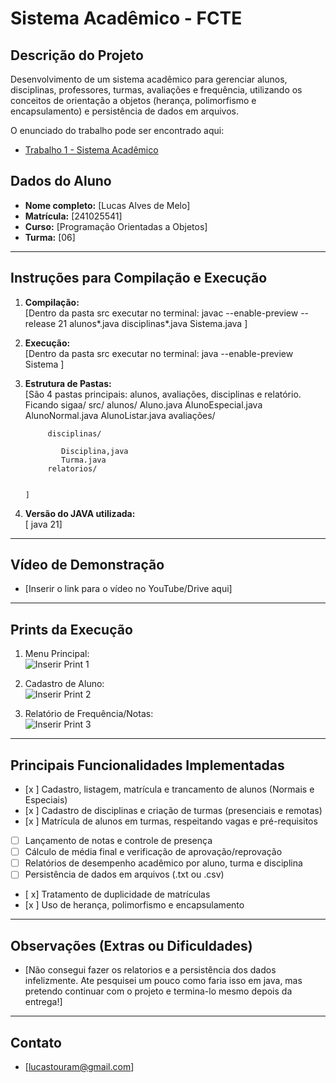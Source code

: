 # Sistema Acadêmico - FCTE

## Descrição do Projeto

Desenvolvimento de um sistema acadêmico para gerenciar alunos, disciplinas, professores, turmas, avaliações e frequência, utilizando os conceitos de orientação a objetos (herança, polimorfismo e encapsulamento) e persistência de dados em arquivos.

O enunciado do trabalho pode ser encontrado aqui:
- [Trabalho 1 - Sistema Acadêmico](https://github.com/lboaventura25/OO-T06_2025.1_UnB_FCTE/blob/main/trabalhos/ep1/README.md)

## Dados do Aluno

- **Nome completo:** [Lucas Alves de Melo]
- **Matrícula:** [241025541]
- **Curso:** [Programação Orientadas a Objetos]
- **Turma:** [06]

---

## Instruções para Compilação e Execução

1. **Compilação:**  
   [Dentro da pasta src executar no terminal: javac --enable-preview --release 21 alunos\*.java disciplinas\*.java Sistema.java
]

2. **Execução:**  
   [Dentro da pasta src executar no terminal: java --enable-preview Sistema
]

3. **Estrutura de Pastas:**  
   [São 4 pastas principais: alunos, avaliações, disciplinas e relatório. Ficando 
      sigaa/
         src/
            alunos/
               Aluno.java
               AlunoEspecial.java
               AlunoNormal.java
               AlunoListar.java
            avaliações/

            disciplinas/

               Disciplina,java
               Turma.java
            relatorios/
                                                                         
                                                                                           ]

3. **Versão do JAVA utilizada:**  
   [ java 21]

---

## Vídeo de Demonstração

- [Inserir o link para o vídeo no YouTube/Drive aqui]

---

## Prints da Execução

1. Menu Principal:  
   ![Inserir Print 1](caminho/do/print1.png)

2. Cadastro de Aluno:  
   ![Inserir Print 2](caminho/do/print2.png)

3. Relatório de Frequência/Notas:  
   ![Inserir Print 3](caminho/do/print3.png)

---

## Principais Funcionalidades Implementadas

- [x ] Cadastro, listagem, matrícula e trancamento de alunos (Normais e Especiais)
- [x ] Cadastro de disciplinas e criação de turmas (presenciais e remotas)
- [x ] Matrícula de alunos em turmas, respeitando vagas e pré-requisitos
- [ ] Lançamento de notas e controle de presença
- [ ] Cálculo de média final e verificação de aprovação/reprovação
- [ ] Relatórios de desempenho acadêmico por aluno, turma e disciplina
- [ ] Persistência de dados em arquivos (.txt ou .csv)
- [ x] Tratamento de duplicidade de matrículas
- [x ] Uso de herança, polimorfismo e encapsulamento

---

## Observações (Extras ou Dificuldades)

- [Não consegui fazer os relatorios e a persistência dos dados infelizmente. Ate pesquisei um pouco como faria isso em java, mas pretendo continuar com o projeto e termina-lo mesmo depois da entrega!]

---

## Contato

- [lucastouram@gmail.com]
